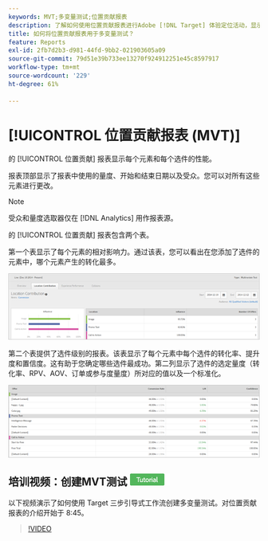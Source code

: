 ```yaml
---
keywords: MVT;多变量测试;位置贡献报表
description: 了解如何使用位置贡献报表进行Adobe [!DNL Target] 体验定位活动，显示每个元素和每个选件的性能。
title: 如何将位置贡献报表用于多变量测试？
feature: Reports
exl-id: 2fb7d2b3-d981-44fd-9bb2-021903605a09
source-git-commit: 79d51e39b733ee13270f924912251e45c8597917
workflow-type: tm+mt
source-wordcount: '229'
ht-degree: 61%

---
```


# [!UICONTROL 位置贡献报表 (MVT)]

的 [!UICONTROL 位置贡献] 报表显示每个元素和每个选件的性能。

报表顶部显示了报表中使用的量度、开始和结束日期以及受众。您可以对所有这些元素进行更改。

>[!NOTE]
>
>受众和量度选取器仅在 [!DNL Analytics] 用作报表源。

的 [!UICONTROL 位置贡献] 报表包含两个表。

第一个表显示了每个元素的相对影响力。通过该表，您可以看出在您添加了选件的元素中，哪个元素产生的转化最多。

![Adobe Target中的位置贡献报表](/help/main/c-reports/assets/locationcontributiontop.png)

第二个表提供了选件级别的报表。该表显示了每个元素中每个选件的转化率、提升度和置信度。这有助于您确定哪些选件最成功。第二列显示了选件的选定量度（转化率、RPV、AOV、订单或参与度量度）所对应的值以及一个标准化。

![Adobe Target中的位置贡献报表](/help/main/c-reports/assets/locationcontributionbottom.png)

## 培训视频：创建MVT测试 ![教程徽章](/help/main/assets/tutorial.png)

以下视频演示了如何使用 Target 三步引导式工作流创建多变量测试。对位置贡献报表的介绍开始于 8:45。

>[!VIDEO](https://video.tv.adobe.com/v/17395)
